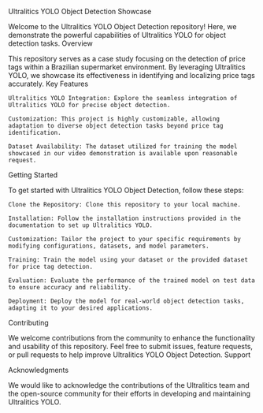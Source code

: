 Ultralitics YOLO Object Detection Showcase

Welcome to the Ultralitics YOLO Object Detection repository! Here, we demonstrate the powerful capabilities of Ultralitics YOLO for object detection tasks.
Overview

This repository serves as a case study focusing on the detection of price tags within a Brazilian supermarket environment. By leveraging Ultralitics YOLO, we showcase its effectiveness in identifying and localizing price tags accurately.
Key Features

    Ultralitics YOLO Integration: Explore the seamless integration of Ultralitics YOLO for precise object detection.

    Customization: This project is highly customizable, allowing adaptation to diverse object detection tasks beyond price tag identification.

    Dataset Availability: The dataset utilized for training the model showcased in our video demonstration is available upon reasonable request.

Getting Started

To get started with Ultralitics YOLO Object Detection, follow these steps:

    Clone the Repository: Clone this repository to your local machine.

    Installation: Follow the installation instructions provided in the documentation to set up Ultralitics YOLO.

    Customization: Tailor the project to your specific requirements by modifying configurations, datasets, and model parameters.

    Training: Train the model using your dataset or the provided dataset for price tag detection.

    Evaluation: Evaluate the performance of the trained model on test data to ensure accuracy and reliability.

    Deployment: Deploy the model for real-world object detection tasks, adapting it to your desired applications.

Contributing

We welcome contributions from the community to enhance the functionality and usability of this repository. Feel free to submit issues, feature requests, or pull requests to help improve Ultralitics YOLO Object Detection.
Support



Acknowledgments

We would like to acknowledge the contributions of the Ultralitics team and the open-source community for their efforts in developing and maintaining Ultralitics YOLO.
